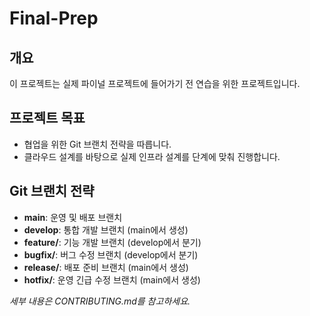 # Final-Prep

## 개요

이 프로젝트는 실제 파이널 프로젝트에 들어가기 전 연습을 위한 프로젝트입니다.

## 프로젝트 목표

- 협업을 위한 Git 브랜치 전략을 따릅니다.
- 클라우드 설계를 바탕으로 실제 인프라 설계를 단계에 맞춰 진행합니다.

## Git 브랜치 전략

- **main**: 운영 및 배포 브랜치
- **develop**: 통합 개발 브랜치 (main에서 생성)
- **feature/**: 기능 개발 브랜치 (develop에서 분기)
- **bugfix/**: 버그 수정 브랜치 (develop에서 분기)
- **release/**: 배포 준비 브랜치 (main에서 생성)
- **hotfix/**: 운영 긴급 수정 브랜치 (main에서 생성)

*세부 내용은 CONTRIBUTING.md를 참고하세요.*
